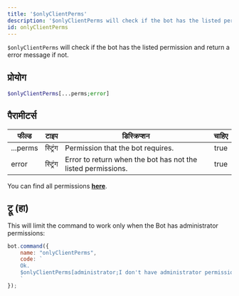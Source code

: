 ```yaml
---
title: '$onlyClientPerms'
description: '$onlyClientPerms will check if the bot has the listed permission and return a error message if not.'
id: onlyClientPerms
---
```


`$onlyClientPerms` will check if the bot has the listed permission and return a error message if not.

## प्रोयोग

```php
$onlyClientPerms[...perms;error]
```

## पैरामीटर्स

| फील्ड    | टाइप     | डिस्क्रिप्शन                                                 | चाहिए |
| -------- | -------- | ------------------------------------------------------------ |:-----:|
| ...perms | स्ट्रिंग | Permission that the bot requires.                            | true  |
| error    | स्ट्रिंग | Error to return when the bot has not the listed permissions. | true  |

You can find all permissions __[here](../../guides/Client/2permissionsintents.md)__.

## ट्रू (हा)

This will limit the command to work only when the Bot has administrator permissions:

```javascript
bot.command({
    name: "onlyClientPerms",
    code: `
    Ok.
    $onlyClientPerms[administrator;I don't have administrator permissions!]
    `
});
```
